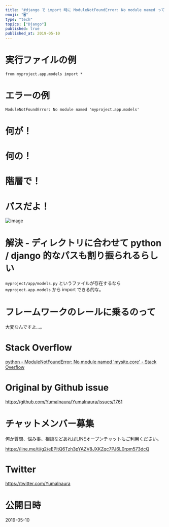 ```yaml
---
title: "#django で import 時に ModuleNotFoundError: No module named って出てきてなにこれって時"
emoji: "🖥"
type: "tech"
topics: ["Django"]
published: true
published_at: 2019-05-10
---
```


# 実行ファイルの例

```
from myproject.app.models import *
```

# エラーの例

```
ModuleNotFoundError: No module named 'myproject.app.models'
```

# 何が！

# 何の！

# 階層で！

# パスだよ！

![image](https://user-images.githubusercontent.com/13635059/57505120-15094980-7332-11e9-887a-5ec4eda64c73.png)


# 解決 - ディレクトリに合わせて python / django 的なパスも割り振られるらしい

`myproject/app/models.py` というファイルが存在するなら `myproject.app.models` から import できる的な。

# フレームワークのレールに乗るのって

大変なんですよ…。

# Stack Overflow

[python - ModuleNotFoundError: No module named 'mysite.core' - Stack Overflow](https://stackoverflow.com/questions/47787991/modulenotfounderror-no-module-named-mysite-core)

# Original by Github issue

https://github.com/YumaInaura/YumaInaura/issues/1761








<!-- Update From Qiita API -->

# チャットメンバー募集


何か質問、悩み事、相談などあればLINEオープンチャットもご利用ください。

https://line.me/ti/g2/eEPltQ6Tzh3pYAZV8JXKZqc7PJ6L0rpm573dcQ





# Twitter


https://twitter.com/YumaInaura


<!-- Update From Qiita API -->



# 公開日時

2019-05-10
